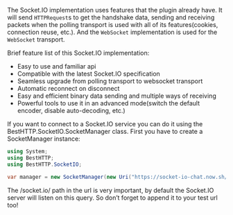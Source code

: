 The Socket.IO implementation uses features that the plugin already have. It will send `HTTPRequest`s to get the handshake data, sending and receiving packets when the polling transport is used with all of its features(cookies, connection reuse, etc.). And the `WebSocket` implementation is used for the `WebSocket` transport.

Brief feature list of this Socket.IO implementation:

- Easy to use and familiar api
- Compatible with the latest Socket.IO specification
- Seamless upgrade from polling transport to websocket transport
- Automatic reconnect on disconnect
- Easy and efficient binary data sending and multiple ways of receiving
- Powerful tools to use it in an advanced mode(switch the default encoder, disable auto-decoding, etc.)

If you want to connect to a Socket.IO service you can do it using the BestHTTP.SocketIO.SocketManager class. First you have to create a SocketManager instance:

```csharp
using System;
using BestHTTP;
using BestHTTP.SocketIO;

var manager = new SocketManager(new Uri("https://socket-io-chat.now.sh/socket.io/"));
```

The /socket.io/ path in the url is very important, by default the Socket.IO server will listen on this query. So don’t forget to append it to your test url too!
